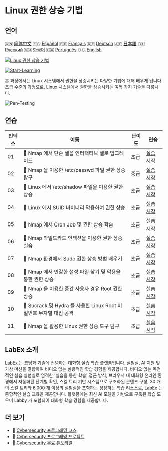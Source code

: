 # Linux 권한 상승 기법

## 언어

🇨🇳 [简体中文](README_zh.md) 🇪🇸 [Español](README_es.md) 🇫🇷 [Français](README_fr.md) 🇩🇪 [Deutsch](README_de.md) 🇯🇵 [日本語](README_ja.md) 🇷🇺 [Русский](README_ru.md) 🇰🇷 [한국어](README_ko.md) 🇧🇷 [Português](README_pt.md) 🇺🇸 [English](README.md) 

[![Linux 권한 상승 기법](https://cover-creator.labex.io/privilege-escalation-techniques-on-linux.png?lang=ko)](https://labex.io/ko/courses/privilege-escalation-techniques-on-linux)

[![Start-Learning](https://img.shields.io/badge/Start-Learning-whitesmoke?style=for-the-badge)](https://labex.io/ko/courses/privilege-escalation-techniques-on-linux)

본 과정에서는 Linux 시스템에서 권한을 상승시키는 다양한 기법에 대해 배우게 됩니다. 초급 수준의 과정으로, Linux 시스템에서 권한을 상승시키는 여러 가지 기술을 다룹니다.

![Pen-Testing](https://img.shields.io/badge/Pen-Testing-whitesmoke?style=for-the-badge&logo=pen-testing)


## 연습

|   인덱스 | 이름                                                                | 난이도   | 연습                                                                                                                                                                                             |
|----------|---------------------------------------------------------------------|----------|--------------------------------------------------------------------------------------------------------------------------------------------------------------------------------------------------|
|       01 | 🧩  Nmap 에서 단순 셸을 인터랙티브 셸로 업그레이드                  | 초급     | <a target='_blank' href='https://labex.io/ko/labs/upgrade-simple-shell-to-interactive-shell-in-nmap-416148?course=privilege-escalation-techniques-on-linux'>실습 시작</a>                        |
|       02 | 🧩  Nmap 을 이용한 /etc/passwd 파일 권한 상승 탐구                  | 중급     | <a target='_blank' href='https://labex.io/ko/labs/explore-privilege-escalation-via-etc-passwd-file-in-nmap-416141?course=privilege-escalation-techniques-on-linux'>실습 시작</a>                 |
|       03 | 🧩  Linux 에서 /etc/shadow 파일을 이용한 권한 상승                  | 초급     | <a target='_blank' href='https://labex.io/ko/labs/escalate-privileges-using-etc-shadow-file-in-linux-416142?course=privilege-escalation-techniques-on-linux'>실습 시작</a>                       |
|       04 | 🧩  Linux 에서 SUID 바이너리 악용하여 권한 상승                     | 초급     | <a target='_blank' href='https://labex.io/ko/labs/nmap-exploit-suid-binaries-for-privilege-escalation-in-linux-416147?course=privilege-escalation-techniques-on-linux'>실습 시작</a>             |
|       05 | 🧩  Nmap 에서 Cron Job 및 권한 상승 학습                            | 초급     | <a target='_blank' href='https://labex.io/ko/labs/learn-cron-jobs-and-privilege-escalation-in-nmap-416140?course=privilege-escalation-techniques-on-linux'>실습 시작</a>                         |
|       06 | 🧩  Nmap 와일드카드 인젝션을 이용한 권한 상승 실습                  | 초급     | <a target='_blank' href='https://labex.io/ko/labs/perform-wildcard-injection-in-nmap-for-privilege-escalation-416144?course=privilege-escalation-techniques-on-linux'>실습 시작</a>              |
|       07 | 🧩  Nmap 환경에서 Sudo 권한 상승 방법 배우기                        | 초급     | <a target='_blank' href='https://labex.io/ko/labs/learn-sudo-privilege-escalation-methods-in-nmap-416145?course=privilege-escalation-techniques-on-linux'>실습 시작</a>                          |
|       08 | 🧩  Nmap 에서 민감한 설정 파일 찾기 및 악용을 통한 권한 상승        | 초급     | <a target='_blank' href='https://labex.io/ko/labs/find-and-exploit-sensitive-config-files-for-privilege-escalation-in-nmap-416138?course=privilege-escalation-techniques-on-linux'>실습 시작</a> |
|       09 | 🧩  Nmap 을 이용한 중간 사용자 경유 Root 권한 상승                  | 초급     | <a target='_blank' href='https://labex.io/ko/labs/nmap-escalate-privileges-to-root-via-intermediate-user-in-nmap-416146?course=privilege-escalation-techniques-on-linux'>실습 시작</a>           |
|       10 | 🧩  Sucrack 및 Hydra 를 사용한 Linux Root 비밀번호 무차별 대입 공격 | 초급     | <a target='_blank' href='https://labex.io/ko/labs/brute-force-root-password-in-linux-with-sucrack-and-hydra-416139?course=privilege-escalation-techniques-on-linux'>실습 시작</a>                |
|       11 | 🧩  Nmap 을 활용한 Linux 권한 상승 도구 탐구                        | 초급     | <a target='_blank' href='https://labex.io/ko/labs/explore-linux-privilege-escalation-tools-in-nmap-416143?course=privilege-escalation-techniques-on-linux'>실습 시작</a>                         |

## LabEx 소개

[LabEx](https://labex.io) 는 코딩과 기술에 전념하는 대화형 실습 학습 플랫폼입니다. 실험실, AI 지원 및 가상 머신을 결합하여 비디오 없는 실용적인 학습 경험을 제공합니다. 비디오 없는 독점적인 실습 실험실로 엄격한 '실습을 통한 학습' 접근 방식, 브라우저 내 대화형 온라인 환경에서 자동화된 단계별 확인, 스킬 트리 기반 시스템으로 구조화된 콘텐츠 구성, 30 개의 스킬 트리와 6,000 개 이상의 실험실을 포함하는 성장하는 학습 리소스로, [LabEx](https://labex.io) 는 종합적인 실습 교육을 제공합니다. 플랫폼에는 최신 AI 모델을 기반으로 구축된 학습 도우미 Labby 가 포함되어 대화형 학습 경험을 제공합니다.

## 더 보기

- 🔗 [Cybersecurity 프로그래밍 코스](https://github.com/labex-labs/awesome-programming-courses)
- 🔗 [Cybersecurity 프로그래밍 프로젝트](https://github.com/labex-labs/awesome-programming-projects)
- 🔗 [Cybersecurity 무료 튜토리얼](https://github.com/labex-labs/cybersecurity-free-tutorials)

